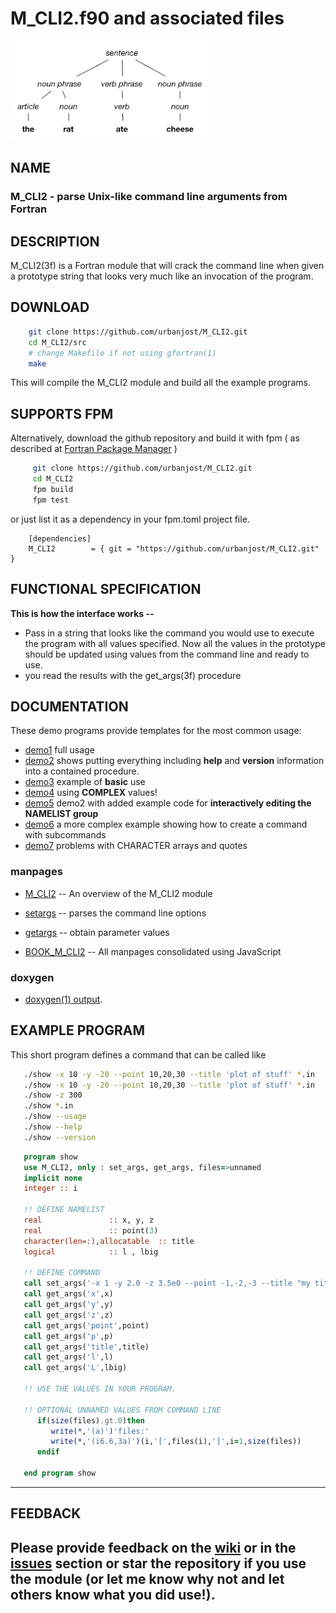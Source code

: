 # M_CLI2.f90 and associated files

![parse](docs/images/parse.png)

## NAME

### M_CLI2 - parse Unix-like command line arguments from Fortran

## DESCRIPTION

   M_CLI2(3f) is a Fortran module that will crack the command line when
   given a prototype string that looks very much like an
   invocation of the program. 

## DOWNLOAD
   ```bash
       git clone https://github.com/urbanjost/M_CLI2.git
       cd M_CLI2/src
       # change Makefile if not using gfortran(1)
       make
   ```
   This will compile the M_CLI2 module and build all the example programs.

## SUPPORTS FPM

   Alternatively, download the github repository and build it with 
   fpm ( as described at [Fortran Package Manager](https://github.com/fortran-lang/fpm) )
   
   ```bash
        git clone https://github.com/urbanjost/M_CLI2.git
        cd M_CLI2
        fpm build
        fpm test
   ```
   
   or just list it as a dependency in your fpm.toml project file.
   
        [dependencies]
        M_CLI2        = { git = "https://github.com/urbanjost/M_CLI2.git" }

## FUNCTIONAL SPECIFICATION

**This is how the interface works --**
   
* Pass in a string that looks like the command you would use to execute the program with all values specified.
  Now all the values in the prototype should be updated using values from the command line and ready to use.
* you read the results with the get_args(3f) procedure
   

## DOCUMENTATION
These demo programs provide templates for the most common usage:
   
- [demo1](PROGRAMS/demo1/demo1.f90) full usage 
- [demo2](PROGRAMS/demo2/demo2.f90) shows putting everything including **help** and **version** information into a contained procedure.
- [demo3](PROGRAMS/demo3/demo3.f90) example of **basic** use 
- [demo4](PROGRAMS/demo4/demo4.f90) using  **COMPLEX** values!
- [demo5](PROGRAMS/demo5/demo5.f90) demo2 with added example code for **interactively editing the NAMELIST group**
- [demo6](PROGRAMS/demo6/demo6.f90) a more complex example showing how to create a command with subcommands
- [demo7](PROGRAMS/demo7/demo7.f90) problems with CHARACTER arrays and quotes

### manpages
   
- [M_CLI2](https://urbanjost.github.io/M_CLI2/M_CLI2.3m_cli2.html)  -- An overview of the M_CLI2 module

- [setargs](https://urbanjost.github.io/M_CLI2/setargs.3m_cli2.html)  -- parses the command line options
   
- [getargs](https://urbanjost.github.io/M_CLI2/getargs.3m_cli2.html)  -- obtain parameter values

- [BOOK_M_CLI2](https://urbanjost.github.io/M_CLI2/BOOK_M_CLI2.html) -- All manpages consolidated using JavaScript

### doxygen

- [doxygen(1) output](https://urbanjost.github.io/M_CLI2/doxygen_out/html/index.html).

## EXAMPLE PROGRAM
   
This short program defines a command that can be called like
   
```bash
   ./show -x 10 -y -20 --point 10,20,30 --title 'plot of stuff' *.in
   ./show -x 10 -y -20 --point 10,20,30 --title 'plot of stuff' *.in
   ./show -z 300
   ./show *.in
   ./show --usage
   ./show --help
   ./show --version
```

```fortran
   program show
   use M_CLI2, only : set_args, get_args, files=>unnamed
   implicit none
   integer :: i
   
   !! DEFINE NAMELIST
   real               :: x, y, z  
   real               :: point(3) 
   character(len=:),allocatable  :: title   
   logical            :: l , lbig
   
   !! DEFINE COMMAND
   call set_args('-x 1 -y 2.0 -z 3.5e0 --point -1,-2,-3 --title "my title" -l F ')
   call get_args('x',x)
   call get_args('y',y)
   call get_args('z',z)
   call get_args('point',point)
   call get_args('p',p)
   call get_args('title',title)
   call get_args('l',l)
   call get_args('L',lbig)
   
   !! USE THE VALUES IN YOUR PROGRAM.
   
   !! OPTIONAL UNNAMED VALUES FROM COMMAND LINE
      if(size(files).gt.0)then
         write(*,'(a)')'files:'
         write(*,'(i6.6,3a)')(i,'[',files(i),']',i=1,size(files))
      endif
   
   end program show
```

-------
## FEEDBACK
   
   Please provide feedback on the
   [wiki](https://github.com/urbanjost/M_CLI2/wiki) or in the
   [__issues__](https://github.com/urbanjost/M_CLI2/issues)
   section or star the repository if you use the module (or let me know
   why not and let others know what you did use!).
-------
